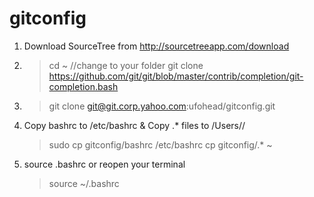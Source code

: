 gitconfig
=========

1. Download SourceTree from http://sourcetreeapp.com/download

2. > cd ~ //change to your folder
   > git clone https://github.com/git/git/blob/master/contrib/completion/git-completion.bash

3. > git clone git@git.corp.yahoo.com:ufohead/gitconfig.git

4. Copy bashrc to /etc/bashrc & Copy .* files to /Users/<yourname>/
   > sudo cp gitconfig/bashrc /etc/bashrc
   > cp gitconfig/.* ~

5. source .bashrc or reopen your terminal
   > source ~/.bashrc
